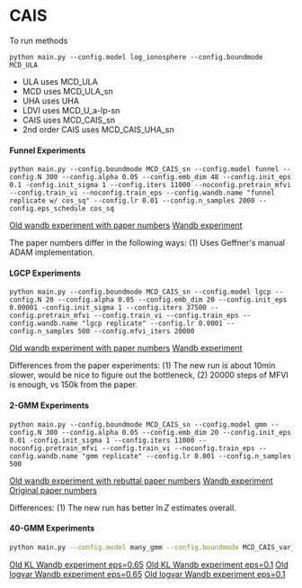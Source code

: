 # CAIS

To run methods


`python main.py --config.model log_ionosphere --config.boundmode MCD_ULA`

- ULA uses MCD_ULA
- MCD uses MCD_ULA_sn
- UHA uses UHA
- LDVI uses MCD_U_a-lp-sn
- CAIS uses MCD_CAIS_sn
- 2nd order CAIS uses MCD_CAIS_UHA_sn


#### Funnel Experiments

```
python main.py --config.boundmode MCD_CAIS_sn --config.model funnel --config.N 300 --config.alpha 0.05 --config.emb_dim 48 --config.init_eps 0.1 -config.init_sigma 1 --config.iters 11000 --noconfig.pretrain_mfvi --config.train_vi --noconfig.train_eps --config.wandb.name "funnel replicate w/ cos_sq" --config.lr 0.01 --config.n_samples 2000 --config.eps_schedule cos_sq
```
[Old wandb experiment with paper numbers](https://wandb.ai/shreyaspadhy/cais/runs/kh9n0y3n/workspace?workspace=user-shreyaspadhy)
[Wandb experiment](https://wandb.ai/shreyaspadhy/final_cmcd/runs/wka879ae?workspace=user-shreyaspadhy)

The paper numbers differ in the following ways: (1) Uses Geffner's manual ADAM implementation.

#### LGCP Experiments

```
python main.py --config.boundmode MCD_CAIS_sn --config.model lgcp --config.N 20 --config.alpha 0.05 --config.emb_dim 20 --config.init_eps 0.00001 -config.init_sigma 1 --config.iters 37500 --config.pretrain_mfvi --config.train_vi --config.train_eps --config.wandb.name "lgcp replicate" --config.lr 0.0001 --config.n_samples 500 --config.mfvi_iters 20000
```
[Old wandb experiment with paper numbers](https://wandb.ai/shreyaspadhy/cais/runs/jemnkjp5/workspace?workspace=user-shreyaspadhy)
[Wandb experiment](https://wandb.ai/shreyaspadhy/final_cmcd/runs/325oa9q7?workspace=user-shreyaspadhy)

Differences from the paper experiments: (1) The new run is about 10min slower, would be nice to figure out the bottleneck, (2) 20000 steps of MFVI is enough, vs 150k from the paper.

#### 2-GMM Experiments

```
python main.py --config.boundmode MCD_CAIS_sn --config.model gmm --config.N 300 --config.alpha 0.05 --config.emb_dim 20 --config.init_eps 0.01 -config.init_sigma 1 --config.iters 11000 --noconfig.pretrain_mfvi --config.train_vi --noconfig.train_eps --config.wandb.name "gmm replicate" --config.lr 0.001 --config.n_samples 500
```
[Old wandb experiment with rebuttal paper numbers](https://wandb.ai/shreyaspadhy/cais/runs/h9nwksr4/workspace?workspace=user-shreyaspadhy)
[Wandb experiment](https://wandb.ai/shreyaspadhy/final_cmcd/runs/1otzopu0?workspace=user-shreyaspadhy)
[Original paper numbers](https://wandb.ai/shreyaspadhy/cais/sweeps/n2exqhfq?workspace=user-shreyaspadhy)

Differences: (1) The new run has better $\ln Z$ estimates overall.

#### 40-GMM Experiments

```bash
python main.py --config.model many_gmm --config.boundmode MCD_CAIS_var_sn --config.N 2000 --config.nbridges 256 --noconfig.pretrain_mfvi --config.init_sigma 15 --config.grad_clipping --config.init_eps 0.65 --config.emb_dim 130 --config.lr 0.005 --noconfig.train_eps --noconfig.train_vi --config.wandb.name "logvar 40gmm"
```

[Old KL Wandb experiment eps=0.65](https://wandb.ai/shreyaspadhy/cais/runs/5z3rdxgh?workspace=user-shreyaspadhy)
[Old KL Wandb experiment eps=0.1](https://wandb.ai/shreyaspadhy/cais/runs/2rigzwcd?workspace=user-shreyaspadhy)
[Old logvar Wandb experiment eps=0.65](https://wandb.ai/shreyaspadhy/cais/runs/9o0ccmpv?workspace=user-shreyaspadhy)
[Old logvar Wandb experiment eps=0.1](https://wandb.ai/shreyaspadhy/cais/runs/236aqlcp?workspace=user-shreyaspadhy)


